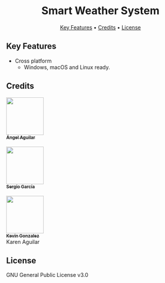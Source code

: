 
<h1 align="center">
  <br>
  <br>
    Smart Weather System
  <br>
</h1>

<p align="center">
  <a href="#key-features">Key Features</a> •
  <a href="#credits">Credits</a> •
  <a href="#license">License</a>
</p>


## Key Features

* Cross platform
  - Windows, macOS and Linux ready.

## Credits

[<img src="https://avatars0.githubusercontent.com/u/25912819?s=460&v=4" width="100px;"/><br /><sub><b>Ángel Aguilar</b></sub>](http://angelaguilar.me)<br/>   
[<img src="https://avatars2.githubusercontent.com/u/45376986?s=460&v=4" width="100px;"/><br /><sub><b>Sergio García</b></sub>](https://github.com/Checolin00p2)<br/>   
[<img src="https://avatars2.githubusercontent.com/u/50842865?s=460&v=4" width="100px;"/><br /><sub><b>Kevin Gonzalez</b></sub>](https://github.com/KevinJGMartinez)<br/>
Karen Aguilar

## License

GNU General Public License v3.0

 
